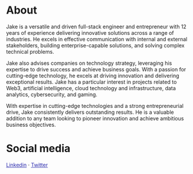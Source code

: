 <div id="top"></div>

# **About**
Jake is a versatile and driven full-stack engineer and entrepreneur with 12 years of experience delivering innovative solutions across a range of industries. He excels in effective communication with internal and external stakeholders, building enterprise-capable solutions, and solving complex technical problems.

Jake also advises companies on technology strategy, leveraging his expertise to drive success and achieve business goals. With a passion for cutting-edge technology, he excels at driving innovation and delivering exceptional results. Jake has a particular interest in projects related to Web3, artificial intelligence, cloud technology and infrastructure, data analytics, cybersecurity, and gaming.

With expertise in cutting-edge technologies and a strong entrepreneurial drive, Jake consistently delivers outstanding results. He is a valuable addition to any team looking to pioneer innovation and achieve ambitious business objectives.

# **Social media**

<p align="left">
  <a href="https://www.linkedin.com/in/onlyimmutable/" target="_blank" style="color: #2C2CAE">Linkedin</a>
  ·
  <a href="https://www.twitter.com/onlyimmutable/" target="_blank" style="color: #2C2CAE">Twitter</a>
</p>

